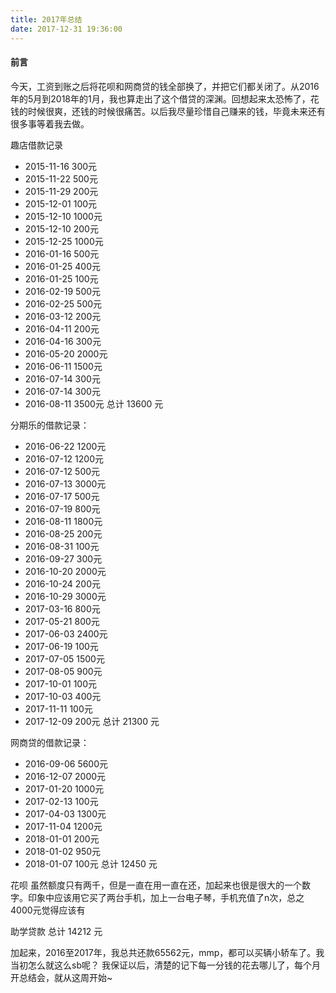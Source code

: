 ```yaml
---
title: 2017年总结
date: 2017-12-31 19:36:00
---
```

#### 前言
今天，工资到账之后将花呗和网商贷的钱全部换了，并把它们都关闭了。从2016年的5月到2018年的1月，我也算走出了这个借贷的深渊。回想起来太恐怖了，花钱的时候很爽，还钱的时候很痛苦。以后我尽量珍惜自己赚来的钱，毕竟未来还有很多事等着我去做。

趣店借款记录
+ 2015-11-16 300元
+ 2015-11-22 500元
+ 2015-11-29 200元
+ 2015-12-01 100元
+ 2015-12-10 1000元
+ 2015-12-10 200元
+ 2015-12-25 1000元
+ 2016-01-16 500元
+ 2016-01-25 400元
+ 2016-01-25 100元
+ 2016-02-19 500元
+ 2016-02-25 500元
+ 2016-03-12 200元
+ 2016-04-11 200元
+ 2016-04-16 300元
+ 2016-05-20 2000元
+ 2016-06-11 1500元
+ 2016-07-14 300元
+ 2016-07-14 300元
+ 2016-08-11 3500元
总计 13600 元

分期乐的借款记录：
+ 2016-06-22 1200元
+ 2016-07-12 1200元
+ 2016-07-12 500元
+ 2016-07-13 3000元
+ 2016-07-17 500元
+ 2016-07-19 800元
+ 2016-08-11 1800元
+ 2016-08-25 200元
+ 2016-08-31 100元
+ 2016-09-27 300元
+ 2016-10-20 2000元
+ 2016-10-24 200元
+ 2016-10-29 3000元
+ 2017-03-16 800元
+ 2017-05-21 800元
+ 2017-06-03 2400元
+ 2017-06-19 100元
+ 2017-07-05 1500元
+ 2017-08-05 900元
+ 2017-10-01 100元
+ 2017-10-03 400元
+ 2017-11-11 100元
+ 2017-12-09 200元
总计 21300 元

网商贷的借款记录：
+ 2016-09-06 5600元
+ 2016-12-07 2000元
+ 2017-01-20 1000元
+ 2017-02-13 100元
+ 2017-04-03 1300元
+ 2017-11-04 1200元
+ 2018-01-01 200元
+ 2018-01-02 950元
+ 2018-01-07 100元
总计 12450 元

花呗
虽然额度只有两千，但是一直在用一直在还，加起来也很是很大的一个数字。印象中应该用它买了两台手机，加上一台电子琴，手机充值了n次，总之4000元觉得应该有

助学贷款
总计 14212 元

加起来，2016至2017年，我总共还款65562元，mmp，都可以买辆小轿车了。我当初怎么就这么sb呢？
我保证以后，清楚的记下每一分钱的花去哪儿了，每个月开总结会，就从这周开始~
